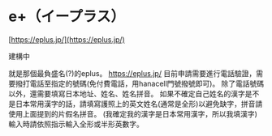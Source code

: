 # e+（イープラス）

[https://eplus.jp/](https://eplus.jp/)

建構中

就是那個最負盛名(?)的eplus。
https://eplus.jp/
目前申請需要進行電話驗證，需要撥打電話至指定的號碼(免付費電話，用hanacell門號撥號即可)。
除了電話號碼以外，還需要填寫日本地址、姓名、姓名拼音。
如果不確定自己姓名的漢字是不是日本常用漢字的話，請填寫護照上的英文姓名(通常是全形)以避免缺字，拼音請使用上面提到的片假名拼音。
(我確定我的漢字是日本常用漢字，所以我填漢字)
輸入時請依照指示輸入全形或半形英數字。
